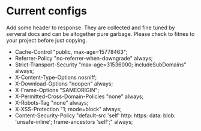 # Current configs
Add some header to response. They are collected and fine tuned by serveral docs and can be
altogether pure garbage. Please check to fitnes to your project before just copying.

 - Cache-Control "public, max-age=15778463";
 - Referrer-Policy "no-referrer-when-downgrade" always;
 - Strict-Transport-Security "max-age=31536000; includeSubDomains" always;
 - X-Content-Type-Options nosniff;
 - X-Download-Options "noopen" always;
 - X-Frame-Options "SAMEORIGIN";
 - X-Permitted-Cross-Domain-Policies "none" always;
 - X-Robots-Tag "none" always;
 - X-XSS-Protection "1; mode=block" always;
 - Content-Security-Policy "default-src 'self' http: https: data: blob: 'unsafe-inline'; frame-ancestors 'self';" always;

